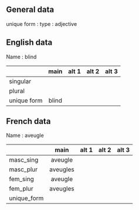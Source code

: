 ## General data

unique form :
type : adjective

## English data

Name : blind

|             | main  | alt 1 | alt 2 | alt 3 |
| :---------- | :---: | :---: | :---: | ----- |
| singular    |       |       |       |       |
| plural      |       |       |       |       |
| unique form | blind |       |       |       |

## French data

Name : aveugle

|             |   main   | alt 1 | alt 2 | alt 3 |
| :---------- | :------: | :---: | :---: | :---: |
| masc_sing   | aveugle  |       |       |       |
| masc_plur   | aveugles |       |       |       |
| fem_sing    | aveugle  |       |       |       |
| fem_plur    | aveugles |       |       |       |
| unique_form |          |       |       |       |


